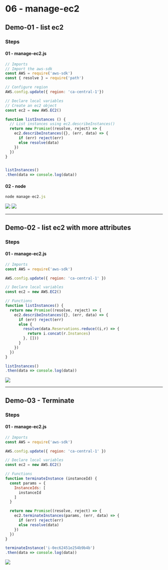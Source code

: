 # 06 - manage-ec2

## Demo-01 - list ec2
### Steps
#### 01 - manage-ec2.js
````js
// Imports
// Import the aws-sdk
const AWS = require('aws-sdk')
const { resolve } = require('path')

// Configure region
AWS.config.update({ region: 'ca-central-1'})

// Declare local variables
// Create an ec2 object
const ec2 = new AWS.EC2()

function listInstances () {
  // List instances using ec2.describeInstances()
  return new Promise((resolve, reject) => {
    ec2.describeInstances({}, (err, data) => {
      if (err) reject(err)
      else resolve(data)
    })
  })
}


listInstances()
.then(data => console.log(data))
````

#### 02 - node
````js
node manage-ec2.js
````
[<img src="https://i.imgur.com/JOl5rmI.png">](https://i.imgur.com/JOl5rmI.png)
[<img src="https://i.imgur.com/hHEyPhr.png">](https://i.imgur.com/hHEyPhr.png)

---

## Demo-02 - list ec2 with more attributes
### Steps
#### 01 - manage-ec2.js
````js
// Imports
const AWS = require('aws-sdk')

AWS.config.update({ region: 'ca-central-1' })

// Declare local variables
const ec2 = new AWS.EC2()

// Functions
function listInstances() {
  return new Promise((resolve, reject) => {
    ec2.describeInstances({}, (err, data) => {
      if (err) reject(err)
      else {
        resolve(data.Reservations.reduce((i,r) => {
          return i.concat(r.Instances)
        }, []))
      }
    })
  })
}

listInstances()
.then(data => console.log(data))
````
[<img src="https://i.imgur.com/PNBDQpF.png">](https://i.imgur.com/PNBDQpF.png)

---

## Demo-03 - Terminate
### Steps
#### 01 - manage-ec2.js
````js
// Imports
const AWS = require('aws-sdk')

AWS.config.update({ region: 'ca-central-1' })

// Declare local variables
const ec2 = new AWS.EC2()

// Functions
function terminateInstance (instanceId) {
  const params = {
    InstanceIds: [
      instanceId
    ]
  }

  return new Promise((resolve, reject) => {
    ec2.terminateInstances(params, (err, data) => {
      if (err) reject(err)
      else resolve(data)
    })
  })
}

terminateInstance('i-0ec62451e254b9b4b')
.then(data => console.log(data))
````
[<img src="https://i.imgur.com/gGaW7xb.png">](https://i.imgur.com/gGaW7xb.png)
